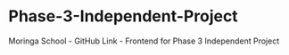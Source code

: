 # Phase-3-Independent-Project
Moringa School - GitHub Link - Frontend for Phase 3 Independent Project
